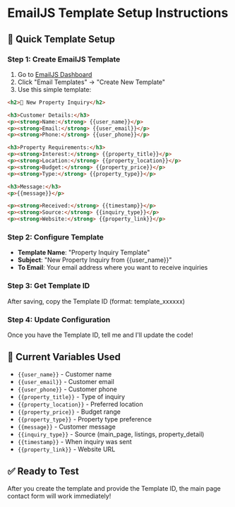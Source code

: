 # EmailJS Template Setup Instructions

## 📧 Quick Template Setup

### Step 1: Create EmailJS Template
1. Go to [EmailJS Dashboard](https://dashboard.emailjs.com/)
2. Click "Email Templates" → "Create New Template"
3. Use this simple template:

```html
<h2>🏡 New Property Inquiry</h2>

<h3>Customer Details:</h3>
<p><strong>Name:</strong> {{user_name}}</p>
<p><strong>Email:</strong> {{user_email}}</p>
<p><strong>Phone:</strong> {{user_phone}}</p>

<h3>Property Requirements:</h3>
<p><strong>Interest:</strong> {{property_title}}</p>
<p><strong>Location:</strong> {{property_location}}</p>
<p><strong>Budget:</strong> {{property_price}}</p>
<p><strong>Type:</strong> {{property_type}}</p>

<h3>Message:</h3>
<p>{{message}}</p>

<p><strong>Received:</strong> {{timestamp}}</p>
<p><strong>Source:</strong> {{inquiry_type}}</p>
<p><strong>Website:</strong> {{property_link}}</p>
```

### Step 2: Configure Template
- **Template Name**: "Property Inquiry Template"
- **Subject**: "New Property Inquiry from {{user_name}}"
- **To Email**: Your email address where you want to receive inquiries

### Step 3: Get Template ID
After saving, copy the Template ID (format: template_xxxxxx)

### Step 4: Update Configuration
Once you have the Template ID, tell me and I'll update the code!

## 🔧 Current Variables Used
- `{{user_name}}` - Customer name
- `{{user_email}}` - Customer email  
- `{{user_phone}}` - Customer phone
- `{{property_title}}` - Type of inquiry
- `{{property_location}}` - Preferred location
- `{{property_price}}` - Budget range
- `{{property_type}}` - Property type preference
- `{{message}}` - Customer message
- `{{inquiry_type}}` - Source (main_page, listings, property_detail)
- `{{timestamp}}` - When inquiry was sent
- `{{property_link}}` - Website URL

## ✅ Ready to Test
After you create the template and provide the Template ID, the main page contact form will work immediately!
